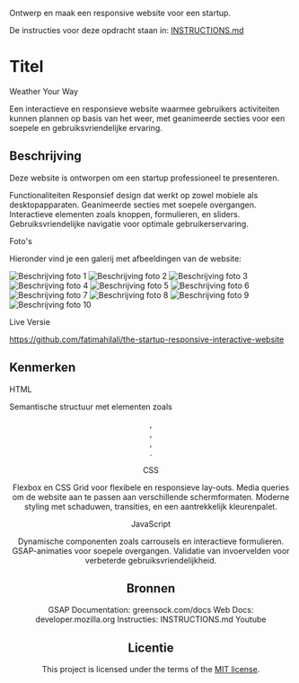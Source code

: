 Ontwerp en maak een responsive website voor een startup.

De instructies voor deze opdracht staan in: [INSTRUCTIONS.md](https://github.com/fdnd-task/the-startup-responsive-interactieve-website/blob/main/docs/INSTRUCTIONS.md)

# Titel
Weather Your Way

Een interactieve en responsieve website waarmee gebruikers activiteiten kunnen plannen op basis van het weer, met geanimeerde secties voor een soepele en gebruiksvriendelijke ervaring.

## Beschrijving

Deze website is ontworpen om een startup professioneel te presenteren.

Functionaliteiten
Responsief design dat werkt op zowel mobiele als desktopapparaten.
Geanimeerde secties met soepele overgangen.
Interactieve elementen zoals knoppen, formulieren, en sliders.
Gebruiksvriendelijke navigatie voor optimale gebruikerservaring.


Foto's

Hieronder vind je een galerij met afbeeldingen van de website:


<div class="photo-gallery">
  <img src="assets/read1.jpg" alt="Beschrijving foto 1">
  <img src="assets/read2.jpg" alt="Beschrijving foto 2">
  <img src="assets/read3.jpg" alt="Beschrijving foto 3">
  <img src="assets/read4.jpg" alt="Beschrijving foto 4">
  <img src="assets/read5.jpg" alt="Beschrijving foto 5">
  <img src="assets/read6.jpg" alt="Beschrijving foto 6">
  <img src="assets/read7.jpg" alt="Beschrijving foto 7">
  <img src="assets/read8.jpg" alt="Beschrijving foto 8">
  <img src="assets/read9.jpg" alt="Beschrijving foto 9">
  <img src="assets/read10.jpg" alt="Beschrijving foto 10">
</div>


Live Versie

 https://github.com/fatimahilali/the-startup-responsive-interactive-website

## Kenmerken
HTML

Semantische structuur met elementen zoals <header>, <nav>, <main>, <footer>.

CSS

Flexbox en CSS Grid voor flexibele en responsieve lay-outs.
Media queries om de website aan te passen aan verschillende schermformaten.
Moderne styling met schaduwen, transities, en een aantrekkelijk kleurenpalet.


JavaScript

Dynamische componenten zoals carrousels en interactieve formulieren.
GSAP-animaties voor soepele overgangen.
Validatie van invoervelden voor verbeterde gebruiksvriendelijkheid.


## Bronnen


GSAP Documentation: greensock.com/docs
Web Docs: developer.mozilla.org
Instructies: INSTRUCTIONS.md
Youtube


## Licentie

This project is licensed under the terms of the [MIT license](./LICENSE).




